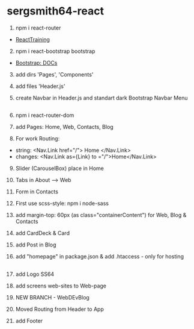# sergsmith64-react

1. npm i react-router
* [ReactTraining](https://reacttraining.com/react-router/core/guides/quick-start)

2. npm i react-bootstrap bootstrap
* [Bootstrap: DOCs](https://react-bootstrap.github.io)

3. add dirs 'Pages', 'Components'

4. add files 'Header.js'

5. create Navbar in Header.js and standart dark Bootstrap Navbar Menu

##

6. npm i react-router-dom

7. add Pages: Home, Web, Contacts, Blog

8. For work Routing:
* string: <Nav.Link href="/"> Home </Nav.Link>
* changes: <Nav.Link as={Link} to ="/">Home</Nav.Link>

9. Slider (CarouselBox) place in Home

10. Tabs in About --> Web

11. Form in Contacts

12. First use scss-style: npm i node-sass

13. add margin-top: 60px (as class="containerContent") for Web, Blog & Contacts

14. add CardDeck & Card

15. add Post in Blog

16. add "homepage" in package.json & add .htaccess - only for hosting

##

17. add Logo SS64

18. add screens web-sites to Web-page

19. NEW BRANCH - WebDEvBlog

20. Moved Routing from Header to App

21. add Footer